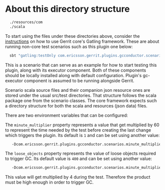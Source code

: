 # About this directory structure

```bash
  ./resources/com
  ./scala
```

To start using the files under these directories above, consider the
[instructions](https://gerrit-documentation.storage.googleapis.com/Documentation/3.1.5/dev-e2e-tests.html)
on how to use Gerrit core's Gatling framework. These are about running
non-core test scenarios such as this plugin one below:

```bash
  sbt "gatling:testOnly com.ericsson.gerrit.plugins.gcconductor.scenarios.CreateChangesTriggeringGc"

```

This is a scenario that can serve as an example for how to start testing
this plugin, along with its executor component. Both of these components
should be locally installed along with default configuration. Plugin's
gc-executor component is assumed to be running alongside Gerrit.

Scenario scala source files and their companion json resource ones are
stored under the usual src/test directories. That structure follows the
scala package one from the scenario classes. The core framework expects
such a directory structure for both the scala and resources (json data)
files.

There are two environment variables that can be configured:

The ```minute_multiplier``` property represents a value that get
multiplied by 60 to represent the time needed by the test before
creating the last change which triggers the plugin. Its default is ```1```
and can be set using another value:

```bash
   -Dcom.ericsson.gerrit.plugins.gcconductor.scenarios.minute_multiplier=1
```

The ```loose_objects``` property represents the value of loose objects
required to trigger GC. Its default value is ```400``` and can be set
using another value:

```bash
   -Dcom.ericsson.gerrit.plugins.gcconductor.scenarios.minute_multiplier=400
```

This value will get multiplied by 4 during the test. Therefore the
product must be high enough in order to trigger GC.

